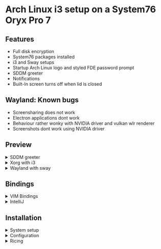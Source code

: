 # Arch Linux i3 setup on a System76 Oryx Pro 7
## Features
* Full disk encryption
* System76 packages installed
* i3 and Sway setups
* Startup Arch Linux logo and styled FDE password prompt
* SDDM greeter
* Notifications 
* Built-In screen turns off when lid is closed

## Wayland: Known bugs
* Screensharing does not work
* Electron applications dont work
* Behaviour rather wonky with NVIDIA driver and vulkan wlr renderer
* Screenshots dont work using NVIDIA driver

## Preview
<details>
<summary>SDDM greeter</summary>

![greeter](preview/greeter.png)
</details>

<details>
<summary>Xorg with i3</summary>

![i3](preview/i3.png)
</details>
<details>
<summary>Wayland with sway</summary>

![sway](preview/sway.png)
</details>

## Bindings
<details>
<summary>VIM Bindings</summary>

### Moving
#### Words
* **b**: Move to the start of the **previous** word
* **w**: Move to the start of the **next** word
* **e**: Move to the end of the word
#### Lines
* **0**: Move to the start of the line
* **^**: Move to the first **non-blank** character of the line
* **$**: Move to the end of the line
* **:<LINE_NUMBER>**: Move to a specific line
* **G**: Move to the end of the file
* **gg**: Move to the begginning of the file

### Inserting Text
* **a**: Insert **after** the cursor
* **A**: Insert at the **end** of the line
* **o**: Insert **below** the current line
* **O**: Insert **above** the current line

### Editing Text
* **r**: Replace a single character and return to command mode
* **cc**: **Replace (its in the clipboard)** entire line and go into insert mode
* **c<MOVEMENT CHARACTER>**: Replace from the cursor to whereever specified after
* **J / gJ**: Merge with the line below with or without a space
* **u**: Undo
* **CTRL + r**: Redo
* **w !sudo tee %**: Write file using sudo and tee

### Copy and Paste
* **yy**: Copy line
* **dd**: Cut line
* **p**: Paste **after** the cursor
* **P**: Paste **before** the cursor

### Selecting
* **v**: Select by character
* **V**: Select by line
* **CTRL + v**: Select by block mode
* **y**: Copy selected
* **d**: Cut selected
* **u**: Change to lowercase
* **U**: Change to uppercase

### Searching
* **(/|?)pattern**: Forward or backward pattern search
* **n**: Repeat search in same direction
* **N**: Repeat search in oppsosite direction

</details>
<details>
<summary>IntelliJ</summary>

* **CTRL + ALT + R**: Rename
* **CTRL + ALT + T**: Sorround with
* **CTRL + ALT + V**: Extract local variable
* **CTRL + ALT + F**: Extract to field
* **CTRL + ALT + N**: Inline
* **CTRL + ALT + M**: Extract method

</details>

## Installation
<details>
<summary>System setup</summary>

### Create a bootable ArchLinux USB drive
```sh
sudo umount /dev/sdx
sudo dd bs=4M if=arch_linux.ISO of=/dev/sdb status=progress
```

Insert drive and reboot into the drive.

### Installation convinience
```sh
# Available keyboard layouts
ls /usr/share/kbd/keymaps/**/*.map.gz
loadkeys de-latin1

# Adjust TTY font size
ls /usr/share/kbd/consolefonts | grep -P "[2-9]\d+\.ps"
# Use the biggest font you can find
setfont latarcyrheb-sun32
```

### Verify boot mode
If it shows an output it uses UEFI, if not it uses BIOS
```sh
ls /sys/firmware/efi/efivars
```
This tutorial only supports UEFI.

### Setting up an internet connection
```sh
# Verify your connection
ping www.google.com

# If not try this
## Ethernet
### Find adapters
ip link
### Configure adapter
ip link set NIC up
dhclient NIC

## Wireless
ip link
ip link set wlan0 up
### Chose on variant
#### No encryption
iw dev wlan0 connect “your_essid”
#### WEP
iw dev wlan0 connect “your_essid” key 0:your_key
#### WPA/WPA2
wpa_passphrase my_essid my_passphrase > /etc/wpa_supplicant/my_essid.conf
wpa_supplicant -c /etc/wpa_supplicant/my_essid.conf -i wlan0
wpa_supplicant -B -c /etc/wpa_supplicant/my_essid.conf -i wlan0
dhclient wlan0

# Verify your connection
ping www.google.com
```

### Update system clock
```sh
timedatectl set-ntp true
```

### Prepare for LUKS encryption
```sh
modprobe dm-crypt
modprobe dm-mod
```

### Prepare disks
```sh
# Find your disk for me its nvme1n1
lsblk

# You may have to remove partitions before
# Follow the instructions d, enter, select partition, repeat
fdisk /dev/nvme0n1

# Choose gpt
cfdisk /dev/nvme0n1
# Create 3 partitions
## Goto new, enter size and select type, 'Free Space'
## First: Size: 256MB, Type: 'EFI'
## Second: Size: 512MB, Type: 'ext4'
## Third: Size: Rest, Type: 'ext4'
## Goto write and press enter
```

#### Encrypt root partition
```sh
# Confirm with uppercase YES and type desired password
cryptsetup luksFormat -v -s 512 -h sha512 /dev/nvme0n1p3

# Open it, it will prompt for your password
# The partition will be available under /dev/mapper/luks_root
cryptsetup open /dev/nvme0n1p3 luks_root
```

#### Format and mount file system
```sh
# Format all partitions
mkfs.vfat -n “EFI” /dev/nvme0n1p1
mkfs.ext4 -L boot /dev/nvme0n1p2
mkfs.ext4 -L root /dev/mapper/luks_root

# Mount them
mount /dev/mapper/luks_root /mnt
mkdir /mnt/boot
mount /dev/nvme0n1p2 /mnt/boot
mkdir /mnt/boot/efi
mount /dev/nvme0n1p1 /mnt/boot/efi

# Create a swap
cd /mnt
dd if=/dev/zero of=swap bs=1M count=65536
mkswap swap
swapon swap
chmod 0600 swap
```

### Update Pacman mirrors
Find the mirror closes to you and copy it to the top of the list
```sh
vim /etc/pacman.d/mirrorslist
```

### Installing ArchLinux
```bash
# Pacstrap
pacstrap -i /mnt base base-devel efibootmgr grub linux linux-firmare networkmanager sudo vi gvim bash-completion nano
genfstab -U /mnt >> /mnt/etc/fstab

# Change root to new system
arch-chroot /mnt

pacman -S git
git clone https://github.com/Geigerkind/dotfiles
cd dotfiles
bash ./scripts/install_arch.sh nvme0n1p2 nvme0n1p3

exit
reboot
```
</details>

<details>
<summary>Configuration</summary>

```bash
sudo dhcpcd
git clone https://github.com/Geigerkind/dotfiles
bash ./scripts/config.sh nvme0n1p3

# Enable dGPU
reboot
prime-offload
optimus-manager --switch nvidia
sudo system76-power graphics nvidia

reboot
```
</details>

<details>
<summary>Ricing</summary>

```bash
bash ./scripts/rice.sh

nvim +PackerInstall

# reboot for everything to take effect
```
</details>
